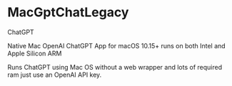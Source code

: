 # MacGptChatLegacy
 ChatGPT

Native Mac OpenAI ChatGPT App for macOS 10.15+ runs on both Intel and Apple Silicon ARM

Runs ChatGPT using Mac OS without a web wrapper and lots of required ram just use an OpenAI API key.
